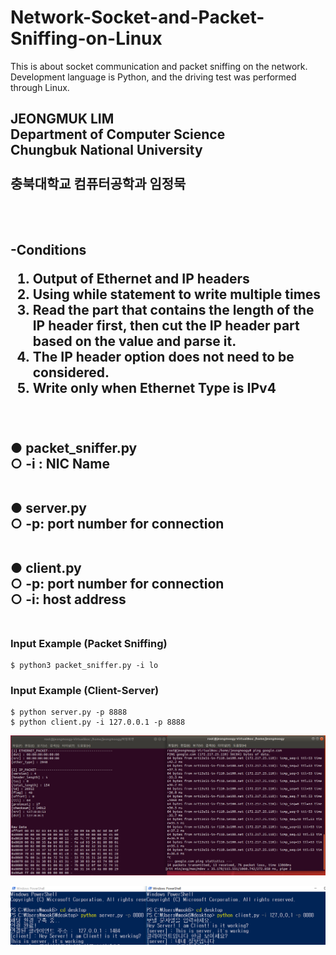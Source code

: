 # Network-Socket-and-Packet-Sniffing-on-Linux

This is about socket communication and packet sniffing on the network. Development language is Python, and the driving test was performed through Linux.

<h2>JEONGMUK LIM <br>
Department of Computer Science<br>
Chungbuk National University<br>
<br>
충북대학교 컴퓨터공학과 임정묵<h2><br>

 <br>
 -Conditions <br>

1) Output of Ethernet and IP headers <br>
2) Using while statement to write multiple times <br>
3) Read the part that contains the length of the IP header first, then cut the IP header part based on the value and parse it. <br>
4) The IP header option does not need to be considered. <br>
5) Write only when Ethernet Type is IPv4 <br>
<br>
<br>
● packet_sniffer.py <br>
○ -i : NIC Name <br>
<br>

● server.py <br>
○ -p: port number for connection <br>
<br>

● client.py <br>
○ -p: port number for connection <br>
○ -i:  host address <br>
<br>


### Input Example (Packet Sniffing)
	$ python3 packet_sniffer.py -i lo
	
### Input Example (Client-Server)
	$ python server.py -p 8888
	$ python client.py -i 127.0.0.1 -p 8888
  
  
![alt text](https://github.com/mook6688/Network-Socket-and-Packet-Sniffing-on-Linux/blob/master/Result/result.png)

![alt text](https://github.com/mook6688/Network-Socket-and-Packet-Sniffing-on-Linux/blob/master/Result/result(server-client).png)



